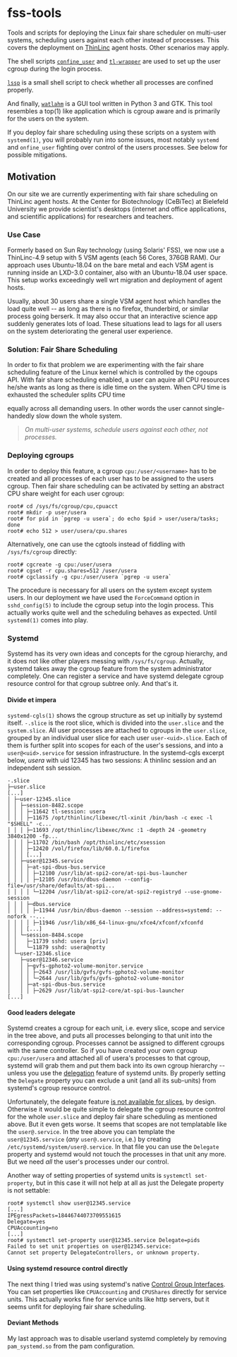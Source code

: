 # fss-tools
Tools and scripts for deploying the Linux fair share scheduler on
multi-user systems, scheduling users against each other instead of processes.
This covers the deployment on [ThinLinc](https://www.cendio.com/thinlinc/what-is-thinlinc "ThinLinc by Cendio") agent hosts. Other scenarios may apply.

The shell scripts [`confine_user`](doc/confine_user.md) and [`tl-wrapper`](doc/tl-wrapper.md) are used to set up the user cgroup during the login process.

[`lssp`](doc/lssp.md) is a small shell script to check whether all processes are confined properly.

And finally, [`watlahm`](doc/watlahm.md) is a GUI tool written in Python 3 and GTK. This tool resembles a top(1) like application which is cgroup aware and is primarily for the users on the system.

If you deploy fair share scheduling using these scripts on a system with `systemd(1)`, you will probably run into some issues,
most notably `systemd` and `onfine_user` fighting over control of the users processes. See below for possible mitigations.

## Motivation

On our site we are currently experimenting with fair share scheduling
on ThinLinc agent hosts. At the Center for Biotechnology (CeBiTec) at Bielefeld University
we provide scientist's desktops (internet and office applications,
and scientific applications) for researchers and teachers.

### Use Case

Formerly based on Sun Ray technology (using Solaris' FSS), we now use a ThinLinc-4.9 setup
with 5 VSM agents (each 56 Cores, 376GB RAM). Our approach uses
Ubuntu-18.04 on the bare metal and each VSM agent is running inside
an LXD-3.0 container, also with an Ubuntu-18.04 user space. This
setup works exceedingly well wrt migration and deployment of
agent hosts.

Usually, about 30 users share a single VSM agent host which handles
the load quite well -- as long as there is no firefox, thunderbird,
or similar process going berserk. It may also occur that an interactive
science app suddenly generates lots of load. These situations lead
to lags for all users on the system deteriorating the general
user experience.

### Solution: Fair Share Scheduling

In order to fix that problem we are experimenting with the fair share
scheduling feature of the Linux kernel which is controlled by the
cgoups API. With fair share scheduling enabled, a user can aquire all
CPU resources he/she wants as long as there is idle time on the
system. When CPU time is exhausted the scheduler splits CPU time


equally across all demanding users. In other words the user cannot
single-handedly slow down the whole system.

> *On multi-user systems, schedule users against each other, not processes.*

### Deploying cgroups

In order to deploy this feature, a cgroup `cpu:/user/<username>` has to be
created and all processes of each user has to be assigned to the
users cgroup. Then fair share scheduling can be activated by
setting an abstract CPU share weight for each user cgroup:

    root# cd /sys/fs/cgroup/cpu,cpuacct
    root# mkdir -p user/usera
    root# for pid in `pgrep -u usera`; do echo $pid > user/usera/tasks; done
    root# echo 512 > user/usera/cpu.shares

Alternatively, one can use the cgtools instead of fiddling with
`/sys/fs/cgroup` directly:

    root# cgcreate -g cpu:/user/usera
    root# cgset -r cpu.shares=512 /user/usera
    root# cgclassify -g cpu:/user/usera `pgrep -u usera`

The procedure is necessary for all users on the system except system
users. In our deployment we have used the `ForceCommand` option in
`sshd_config(5)` to include the cgroup setup into the login process.
This actually works quite well and the scheduling behaves as expected.
Until `systemd(1)` comes into play.

### Systemd

Systemd has its very own ideas and
concepts for the cgroup hierarchy, and it does not like other players
messing with `/sys/fs/cgroup`. Actually, systemd takes away the cgroup feature
from the system administrator completely. One can register a service and have systemd delegate cgroup resource
control for that cgroup subtree only. And that's it.

#### Divide et impera

`systemd-cgls(1)` shows the cgroup structure as set up initially by systemd itself.
`-.slice` is the root slice, which is divided into the `user.slice` and the `system.slice`.
All user processes are attached to cgroups in the `user.slice`, grouped by an individual user slice
for each user `user-<uid>.slice`. Each of them is further split into scopes for each of the user's sessions, and
into a `user@<uid>.service` for session infrastructure.
In the systemd-cgls excerpt below, *usera* with uid 12345 has two sessions: A thinlinc
session and an independent ssh session.

    -.slice
    ├─user.slice
    [...]
    │ ├─user-12345.slice
    │ │ ├─session-8482.scope
    │ │ │ ├─11642 tl-session: usera
    │ │ │ ├─11675 /opt/thinlinc/libexec/tl-xinit /bin/bash -c exec -l "$SHELL" -c...
    │ │ │ ├─11693 /opt/thinlinc/libexec/Xvnc :1 -depth 24 -geometry 3840x1200 -fp...
    │ │ │ ├─11702 /bin/bash /opt/thinlinc/etc/xsession
    │ │ │ ├─12420 /vol/firefox/lib/60.0.1/firefox
    │ │ │ [...]
    │ │ ├─user@12345.service
    │ │ │ ├─at-spi-dbus-bus.service
    │ │ │ │ ├─12100 /usr/lib/at-spi2-core/at-spi-bus-launcher
    │ │ │ │ ├─12105 /usr/bin/dbus-daemon --config-file=/usr/share/defaults/at-spi...
    │ │ │ │ └─12204 /usr/lib/at-spi2-core/at-spi2-registryd --use-gnome-session
    │ │ │ ├─dbus.service
    │ │ │ │ ├─11944 /usr/bin/dbus-daemon --session --address=systemd: --nofork --...
    │ │ │ │ ├─11946 /usr/lib/x86_64-linux-gnu/xfce4/xfconf/xfconfd
    │ │ │ [...]
    │ │ └─session-8484.scope
    │ │   ├─11739 sshd: usera [priv]
    │ │   └─11879 sshd: usera@notty
    │ └─user-12346.slice
    │   ├─user@12346.service
    │   │ ├─gvfs-gphoto2-volume-monitor.service
    │   │ │ ├─2643 /usr/lib/gvfs/gvfs-gphoto2-volume-monitor
    │   │ │ └─2644 /usr/lib/gvfs/gvfs-gphoto2-volume-monitor
    │   │ ├─at-spi-dbus-bus.service
    │   │ │ ├─2629 /usr/lib/at-spi2-core/at-spi-bus-launcher
    [...]

#### Good leaders delegate

Systemd creates a cgroup for each unit, i.e. every slice, scope and service in the tree above, and puts all
processes belonging to that unit into the corresponding cgroup. Processes cannot be assigned to different cgroups with the same controller. So if you have created your own cgroup `cpu:/user/usera` and attached all of usera's processes to that cgroup, systemd will grab them and put them back into its own cgroup hierarchy -- unless you use the [delegation](https://github.com/systemd/systemd/blob/master/docs/CGROUP_DELEGATION.md) feature of systemd units. By properly setting the `Delegate` property you can exclude a unit (and all its sub-units) from systemd's cgroup resource control.

Unfortunately, the delegate feature [is not available for slices](https://github.com/systemd/systemd/blob/master/docs/CGROUP_DELEGATION.md#some-donts), by design. Otherwise it would be quite simple to delegate the cgroup resource control for the whole `user.slice` and deploy fair share scheduling as mentioned above. But it even gets worse. It seems that scopes are not templatable like the `user@.service`. In the tree above you can template the `user@12345.service` (*any* `user@.service`, i.e.) by creating `/etc/systemd/system/user@.service`. In that file you can use the `Delegate` property and systemd would not touch the processes in that unit any more. But we need *all* the user's processes under our control.

Another way of setting properties of systemd units is `systemctl set-property`, but in this case it will not help at all as just the Delegate property is not settable:

    root# systemctl show user@12345.service
    [...]
    IPEgressPackets=18446744073709551615
    Delegate=yes
    CPUAccounting=no
    [...]
    root# systemctl set-property user@12345.service Delegate=pids
    Failed to set unit properties on user@12345.service:
    Cannot set property DelegateControllers, or unknown property.

#### Using systemd resource control directly

The next thing I tried was using systemd's native [Control Group Interfaces](https://www.freedesktop.org/wiki/Software/systemd/ControlGroupInterface/). You can set properties like `CPUAccounting` and `CPUShares` directly for service units.
This actually works fine for  service units like http servers, but it seems unfit for deploying fair share scheduling.

#### Deviant Methods

My last approach was to disable userland systemd completely by removing `pam_systemd.so` from the pam configuration.
